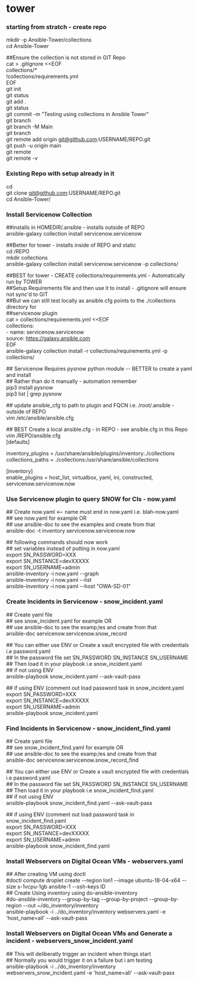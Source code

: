 # tower 
### starting from stratch - create repo  
mkdir -p Ansible-Tower/collections  
cd Ansible-Tower  
  
\##Ensure the collection is not stored in GIT Repo  
cat > .gitignore <<EOF  
collections/*  
!collections/requirements.yml  
EOF  
  git init  
  git status  
  git add .  
  git status  
  git commit -m "Testing using collections in Ansible Tower"  
  git branch  
  git branch -M Main  
  git branch  
  git remote add origin git@github.com:USERNAME/REPO.git  
  git push -u origin main  
  git remote  
  git remote -v  
### Existing Repo with setup already in it
  cd   
  git clone git@github.com:USERNAME/REPO.git  
  cd Ansible-Tower/
  
### Install Servicenow Collection
  \##installs in HOMEDIR/.ansible - installs outside of REPO  
   ansible-galaxy collection install servicenow.servicenow   
  
   \##Better for tower - installs inside of REPO and static  
   cd /REPO  
   mkdir collections  
   ansible-galaxy collection install servicenow.servicenow -p collections/  
  
  \##BEST for tower - CREATE collections/requirements.yml - Automatically run by TOWER  
  \##Setup Requirements file and then use it to install - .gitignore will ensure not sync'd to GIT  
  \##But we can still test locally as ansible.cfg points to the ./collections directory for  
  \##servicenow plugin  
cat > collections/requirements.yml <<EOF  
collections:  
\- name: servicenow.servicenow  
   source: https://galaxy.ansible.com  
EOF  
   ansible-galaxy collection install -r collections/requirements.yml -p collections/  
  
  \## Servicenow Requires pysnow python module -- BETTER to create a yaml and install  
  \## Rather than do it manually - automation remember  
  pip3 install pysnow  
  pip3 list | grep pysnow  
  
  \## update ansible_cfg to path to plugin and FQCN i.e. /root/.ansible  - outside of REPO  
  vim /etc/ansible/ansible.cfg   
  
  \## BEST Create a local ansible.cfg - in REPO - see ansible.cfg in this Repo  
  vim /REPO/ansible.cfg  
  [defaults]  
  
  inventory_plugins  = /usr/share/ansible/plugins/inventory:./collections  
  collections_paths = ./collections:/usr/share/ansible/collections  
  
  [inventory]   
  enable_plugins = host_list, virtualbox, yaml, ini, constructed, servicenow.servicenow.now  
        
### Use Servicenow plugin to query SNOW for CIs - now.yaml
  \## Create now.yaml <-- name must end in now.yaml i.e. blah-now.yaml  
  \## see now.yaml for example OR  
  \## use ansible-doc to see the examples and create from that  
  ansible-doc -t inventory servicenow.servicenow.now  
  
  \## following commands should now work  
  \## set variables instead of putting in now.yaml  
  export SN_PASSWORD=XXX  
  export SN_INSTANCE=devXXXXX  
  export SN_USERNAME=admin  
  ansible-inventory -i now.yaml --graph  
  ansible-inventory -i now.yaml --list  
  ansible-inventory -i now.yaml --host "OWA-SD-01"  
  
### Create Incidents in Servicenow - snow_incident.yaml
  \## Create yaml file  
  \## see snow_incident.yaml for example OR  
  \## use ansible-doc to see the examp;les and create from that  
  ansible-doc servicenow.servicenow.snow_record  
  
  \## You can either use ENV or Create a vault encrypted file with credentials i.e password.yaml  
  \## In the password file set SN_PASSWORD SN_INSTANCE SN_USERNAME  
  \## Then load it in your playbook i.e snow_incident.yaml  
  \## if not using ENV  
   ansible-playbook snow_incident.yaml --ask-vault-pass  
  
  \## if using ENV (comment out load password task in snow_incident.yaml  
  export SN_PASSWORD=XXX  
  export SN_INSTANCE=devXXXXX  
  export SN_USERNAME=admin  
  ansible-playbook snow_incident.yaml  
  
### Find Incidents in Servicenow - snow_incident_find.yaml  
  \## Create yaml file  
  \## see snow_incident_find.yaml for example OR  
  \## use ansible-doc to see the examp;les and create from that  
  ansible-doc servicenow.servicenow.snow_record_find  
  
  \## You can either use ENV or Create a vault encrypted file with credentials i.e password.yaml  
  \## In the password file set SN_PASSWORD SN_INSTANCE SN_USERNAME  
  \## Then load it in your playbook i.e snow_incident_find.yaml  
  \## if not using ENV  
   ansible-playbook snow_incident_find.yaml --ask-vault-pass  
  
  \## if using ENV (comment out load password task in snow_incident_find.yaml  
  export SN_PASSWORD=XXX  
  export SN_INSTANCE=devXXXXX  
  export SN_USERNAME=admin  
  ansible-playbook snow_incident_find.yaml  
  
### Install Webservers on Digital Ocean VMs - webservers.yaml  
  \## After creating VM using doctl  
  \#doctl compute droplet create --region lon1 --image ubuntu-18-04-x64 --size s-1vcpu-1gb ansible-1 --ssh-keys ID  
  \## Create Using inventory using do-ansible-inventory  
  \#do-ansible-inventory --group-by-tag --group-by-project --group-by-region --out ~/do_inventory/inventory  
  ansible-playbook -i ../do_inventory/inventory webservers.yaml -e 'host_name=all' --ask-vault-pass  
  
### Install Webservers on Digital Ocean VMs and Generate a incident - webservers_snow_incident.yaml
  \## This will deliberatly trigger an incident when things start  
  \## Normally you would trigger it on a failure but i am testing  
  ansible-playbook -i ../do_inventory/inventory webservers_snow_incident.yaml -e 'host_name=all' --ask-vault-pass  
  
